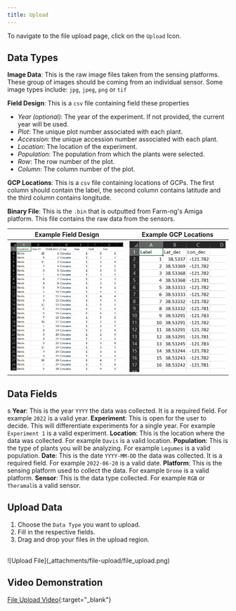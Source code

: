 ```yaml
---
title: Upload
---
```

To navigate to the file upload page, click on the `Upload` Icon.

## Data Types

**Image Data**: This is the raw image files taken from the sensing platforms. These group of images should be coming from an individual sensor. Some image types include: `jpg`, `jpeg`, `png` or `tif`

**Field Design**: This is a `csv` file containing field these properties

- *Year (optional)*: The year of the experiment. If not provided, the current year will be used.
- *Plot*: The unique plot number associated with each plant.
- *Accession*: the unique accession number associated with each plant.
- *Location*: The location of the experiment.
- *Population*: The population from which the plants were selected.
- *Row*: The row number of the plot.
- *Column*: The column number of the plot.

**GCP Locations**: This is a `csv` file containing locations of GCPs. The first column should contain the label, the second column contains latitude and the third column contains longitude.

**Binary File**: This is the `.bin` that is outputted from Farm-ng's Amiga platform. This file contains the raw data from the sensors.

| Example Field Design | Example GCP Locations |
|---|---|
| ![Field Design](_attachments/file-upload/field_design.png) | ![GCP Locations](_attachments/file-upload/gcp_locations.png) |

## Data Fields
s
**Year**: This is the year `YYYY` the data was collected. It is a required field. For example `2022` is a valid year.
**Experiment**: This is open for the user to decide. This will differentiate experiments for a single year. For example `Experiment 1` is a valid experiment.
**Location**: This is the location where the data was collected. For example `Davis` is a valid location.
**Population**: This is the type of plants you will be analyzing. For example `Legumes` is a valid population.
**Date**: This is the date `YYYY-MM-DD` the data was collected. It is a required field. For example `2022-06-20` is a valid date.
**Platform**: This is the sensing platform used to collect the data. For example `Drone` is a valid platform.
**Sensor**: This is the data type collected. For example `RGB` or `Theramal`is a valid sensor.

## Upload Data
   
1. Choose the `Data Type` you want to upload.
2. Fill in the respective fields.
3. Drag and drop your files in the upload region.
<br>
    ![Upload File](_attachments/file-upload/file_upload.png)


## Video Demonstration
[File Upload Video](https://drive.google.com/file/d/1rLYtK0SlU6doJ_DHDvZcZheSWzR7-S1Y/view?usp=sharing){:target="_blank"}